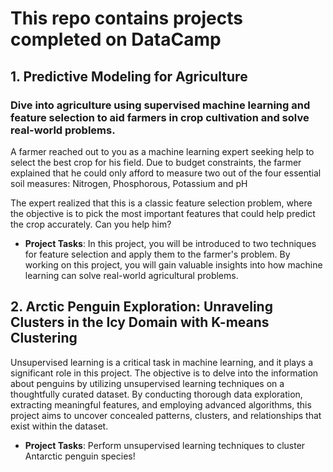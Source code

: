 # This repo contains projects completed on DataCamp


## 1. Predictive Modeling for Agriculture
### Dive into agriculture using supervised machine learning and feature selection to aid farmers in crop cultivation and solve real-world problems. 
A farmer reached out to you as a machine learning expert seeking help to select the best crop for his field. Due to budget constraints, the farmer explained that he could only afford to measure two out of the four essential soil measures: Nitrogen, Phosphorous, Potassium and pH

The expert realized that this is a classic feature selection problem, where the objective is to pick the most important features that could help predict the crop accurately. Can you help him?
- **Project Tasks**: In this project, you will be introduced to two techniques for feature selection and apply them to the farmer's problem. By working on this project, you will gain valuable insights into how machine learning can solve real-world agricultural problems.
## 2. Arctic Penguin Exploration: Unraveling Clusters in the Icy Domain with K-means Clustering
Unsupervised learning is a critical task in machine learning, and it plays a significant role in this project. The objective is to delve into the information about penguins by utilizing unsupervised learning techniques on a thoughtfully curated dataset. By conducting thorough data exploration, extracting meaningful features, and employing advanced algorithms, this project aims to uncover concealed patterns, clusters, and relationships that exist within the dataset.
- **Project Tasks**: Perform unsupervised learning techniques to cluster Antarctic penguin species!
